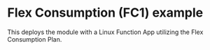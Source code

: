 # Flex Consumption (FC1) example

This deploys the module with a Linux Function App utilizing the Flex Consumption Plan.

